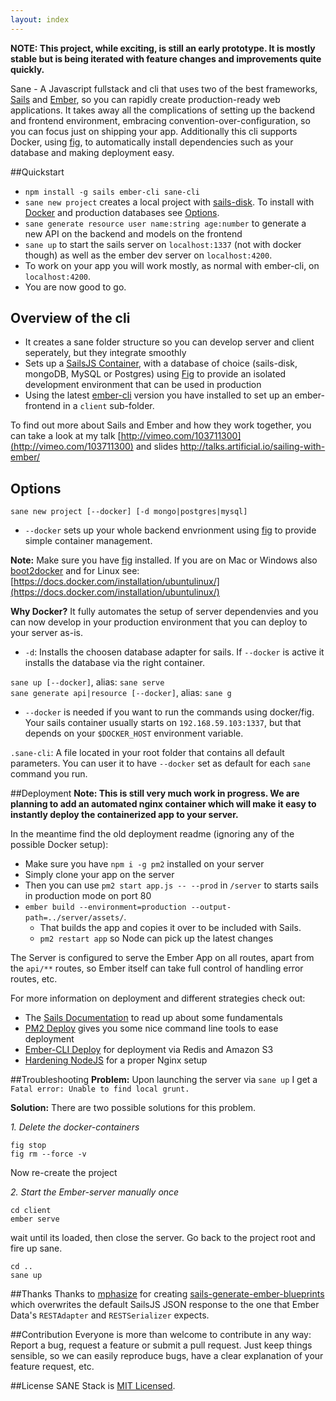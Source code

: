 ```yaml
---
layout: index
---
```


**NOTE: This project, while exciting, is still an early prototype. It is mostly stable but is being iterated with feature changes and improvements quite quickly.**

Sane - A Javascript fullstack and cli that uses two of the best frameworks, [Sails](http://sailsjs.org/) and [Ember](http://emberjs.com/), so you can rapidly create production-ready web applications. It takes away all the complications of setting up the backend and frontend environment, embracing convention-over-configuration, so you can focus just on shipping your app. Additionally this cli supports Docker, using [fig](http://www.fig.sh/), to automatically install dependencies such as your database and making deployment easy.

##Quickstart
* `npm install -g sails ember-cli sane-cli`
* `sane new project` creates a local project with [sails-disk](https://github.com/balderdashy/sails-disk). To install with [Docker](https://www.docker.com/) and production databases see [Options](#options).
* `sane generate resource user name:string age:number` to generate a new API on the backend and models on the frontend
* `sane up` to start the sails server on `localhost:1337` (not with docker though) as well as the ember dev server on `localhost:4200`.
* To work on your app you will work mostly, as normal with ember-cli, on `localhost:4200`.
* You are now good to go.


## Overview of the cli

* It creates a sane folder structure so you can develop server and client seperately, but they integrate smoothly
* Sets up a [SailsJS Container](https://github.com/artificialio/docker-sails), with a database of choice (sails-disk, mongoDB, MySQL or Postgres) using [Fig](https://github.com/artificialio/docker-sails) to provide an isolated development environment that can be used in production
* Using the latest [ember-cli](https://github.com/stefanpenner/ember-cli) version you have installed to set up an ember-frontend in a `client` sub-folder.

To find out more about Sails and Ember and how they work together, you can take a look at my talk
[http://vimeo.com/103711300](http://vimeo.com/103711300) and slides [http://talks.artificial.io/sailing-with-ember/
](http://talks.artificial.io/sailing-with-ember/)

## Options

`sane new project [--docker] [-d mongo|postgres|mysql]`

* `--docker` sets up your whole backend envrionment using [fig](http://www.fig.sh/) to provide simple container management.

**Note:** Make sure you have [fig](http://www.fig.sh/install.html) installed. If you are on Mac or Windows also [boot2docker](http://boot2docker.io/) and for Linux see: [https://docs.docker.com/installation/ubuntulinux/](https://docs.docker.com/installation/ubuntulinux/)

**Why Docker?** It fully automates the setup of server dependenvies and you can now develop in your production environment that you can deploy to your server as-is.

* `-d`: Installs the choosen database adapter for sails. If `--docker` is active it installs the database via the right container.

`sane up [--docker]`, alias: `sane serve`   
`sane generate api|resource [--docker]`, alias: `sane g`

* `--docker` is needed if you want to run the commands using docker/fig. Your sails container usually starts on `192.168.59.103:1337`, but that depends on your `$DOCKER_HOST` environment variable.

`.sane-cli`: A file located in your root folder that contains all default parameters. You can user it to have `--docker` set as default for each `sane` command you run.


##Deployment
**Note: This is still very much work in progress. We are planning to add an automated nginx container which will make it easy to instantly deploy the containerized app to your server.**

In the meantime find the old deployment readme (ignoring any of the possible Docker setup):

* Make sure you have `npm i -g pm2` installed on your server
* Simply clone your app on the server
* Then you can use `pm2 start app.js -- --prod` in `/server` to starts sails in production mode on port 80
* `ember build --environment=production --output-path=../server/assets/`.
   * That builds the app and copies it over to be included with Sails.
   * `pm2 restart app` so Node can pick up the latest changes

The Server is configured to serve the Ember App on all routes, apart from the `api/**` routes, so Ember itself can take full control of handling error routes, etc.

For more information on deployment and different strategies check out:

* The [Sails Documentation](http://sailsjs.org/#/documentation/concepts/Deployment) to read up about some fundamentals
* [PM2 Deploy](https://github.com/Unitech/pm2#deployment) gives you some nice command line tools to ease deployment
* [Ember-CLI Deploy](https://github.com/achambers/ember-cli-deploy) for deployment via Redis and Amazon S3
* [Hardening NodeJS](http://blog.argteam.com/coding/hardening-node-js-for-production-part-2-using-nginx-to-avoid-node-js-load/) for a proper Nginx setup

##Troubleshooting
**Problem:**
Upon launching the server via `sane up` I get a `Fatal error: Unable to find local grunt.`

**Solution:**
There are two possible solutions for this problem.

*1. Delete the docker-containers*
```
fig stop
fig rm --force -v
```
Now re-create the project

*2. Start the Ember-server manually once*
```
cd client
ember serve
```
wait until its loaded, then close the server.
Go back to the project root and fire up sane.
```
cd ..
sane up
```


##Thanks
Thanks to [mphasize](https://github.com/mphasize) for creating [sails-generate-ember-blueprints](https://github.com/mphasize/sails-generate-ember-blueprints) which overwrites the default SailsJS JSON response to the one that Ember Data's `RESTAdapter` and `RESTSerializer` expects.

##Contribution
Everyone is more than welcome to contribute in any way: Report a bug, request a feature or submit a pull request. Just keep things sensible, so we can easily reproduce bugs, have a clear explanation of your feature request, etc.

##License
SANE Stack is [MIT Licensed](https://github.com/artificialio/sails-ember-starter-kit/blob/master/LICENSE.md).
